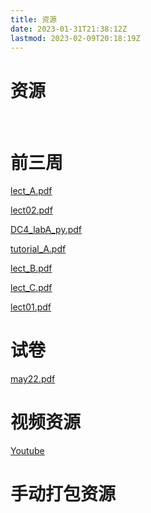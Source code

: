 ```yaml
---
title: 资源
date: 2023-01-31T21:38:12Z
lastmod: 2023-02-09T20:18:19Z
---
```


# 资源

​​

# 前三周

[lect_A.pdf](assets/lect_A-20230116203755-mdcoxpu.pdf)

[lect02.pdf](assets/lect02-20230126225648-wf0g349.pdf)

[DC4_labA_py.pdf](assets/DC4_labA_py-20230117213123-53icjkt.pdf)

[tutorial_A.pdf](assets/tutorial_A-20230126225740-3u8rgpr.pdf)

[lect_B.pdf](assets/lect_B-20230124122252-6hnfq5z.pdf)

[lect_C.pdf](assets/lect_C-20230126225522-v7qjhl9.pdf)

[lect01.pdf](assets/lect01-20230126225829-8xia1gl.pdf)

# 试卷

[may22.pdf](assets/may22-20230116203755-tc4w3jf.pdf)

# 视频资源

[Youtube](https://www.youtube.com/@dcs-ovgu4568/playlists)

# 手动打包资源

‍
